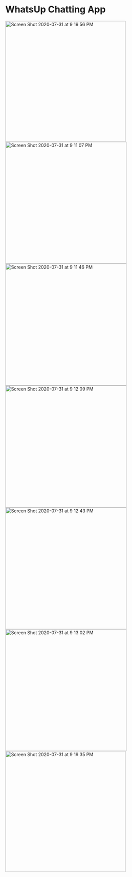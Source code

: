 # WhatsUp Chatting App
<img width="376" alt="Screen Shot 2020-07-31 at 9 19 56 PM" src="https://user-images.githubusercontent.com/51538046/89105547-048a3680-d3f0-11ea-95b8-0ca2ffc18877.png">
<img width="379" alt="Screen Shot 2020-07-31 at 9 11 07 PM" src="https://user-images.githubusercontent.com/51538046/89105561-1b308d80-d3f0-11ea-8b2e-fdae39be8382.png">
<img width="379" alt="Screen Shot 2020-07-31 at 9 11 46 PM" src="https://user-images.githubusercontent.com/51538046/89105573-356a6b80-d3f0-11ea-8760-1fcdbefb170f.png">
<img width="379" alt="Screen Shot 2020-07-31 at 9 12 09 PM" src="https://user-images.githubusercontent.com/51538046/89105574-36030200-d3f0-11ea-8559-3191f88c3e07.png">
<img width="379" alt="Screen Shot 2020-07-31 at 9 12 43 PM" src="https://user-images.githubusercontent.com/51538046/89105576-37342f00-d3f0-11ea-8696-945863ffee7a.png">
<img width="379" alt="Screen Shot 2020-07-31 at 9 13 02 PM" src="https://user-images.githubusercontent.com/51538046/89105577-37342f00-d3f0-11ea-92a4-52cc3d6f02ba.png">
<img width="376" alt="Screen Shot 2020-07-31 at 9 19 35 PM" src="https://user-images.githubusercontent.com/51538046/89105579-37ccc580-d3f0-11ea-9615-c4b0e6d8f6bd.png">



